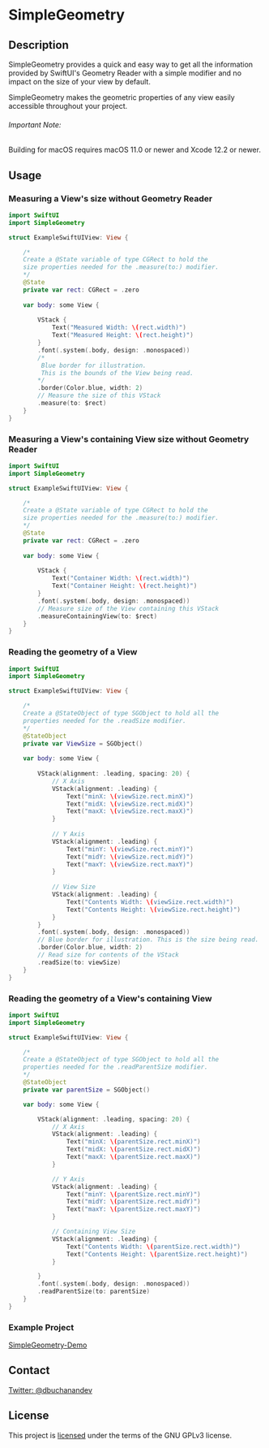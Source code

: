 # SimpleGeometry

## Description
SimpleGeometry provides a quick and easy way to get all the information provided by
SwiftUI's Geometry Reader with a simple modifier and no impact on the size of your view
by default.

SimpleGeometry makes the geometric properties of any view easily accessible throughout
your project.

###### Important Note:
Building for macOS requires macOS 11.0 or newer and Xcode 12.2 or newer.

## Usage
### Measuring a View's size without Geometry Reader
```swift
import SwiftUI
import SimpleGeometry

struct ExampleSwiftUIView: View {

    /*
    Create a @State variable of type CGRect to hold the
    size properties needed for the .measure(to:) modifier.
    */
    @State
    private var rect: CGRect = .zero
    
    var body: some View {
    
        VStack {
            Text("Measured Width: \(rect.width)")
            Text("Measured Height: \(rect.height)")
        }
        .font(.system(.body, design: .monospaced))
        /*
         Blue border for illustration.
         This is the bounds of the View being read.
        */
        .border(Color.blue, width: 2)
        // Measure the size of this VStack
        .measure(to: $rect)
    }
}
```

### Measuring a View's containing View size without Geometry Reader
```swift
import SwiftUI
import SimpleGeometry

struct ExampleSwiftUIView: View {

    /*
    Create a @State variable of type CGRect to hold the
    size properties needed for the .measure(to:) modifier.
    */
    @State
    private var rect: CGRect = .zero
    
    var body: some View {
    
        VStack {
            Text("Container Width: \(rect.width)")
            Text("Container Height: \(rect.height)")
        }
        .font(.system(.body, design: .monospaced))
        // Measure size of the View containing this VStack
        .measureContainingView(to: $rect)
    }
}
```

### Reading the geometry of a View
```swift
import SwiftUI
import SimpleGeometry

struct ExampleSwiftUIView: View {

    /*
    Create a @StateObject of type SGObject to hold all the
    properties needed for the .readSize modifier.
    */
    @StateObject
    private var ViewSize = SGObject()
    
    var body: some View {
    
        VStack(alignment: .leading, spacing: 20) {
            // X Axis
            VStack(alignment: .leading) {
                Text("minX: \(viewSize.rect.minX)")
                Text("midX: \(viewSize.rect.midX)")
                Text("maxX: \(viewSize.rect.maxX)")
            }
            
            // Y Axis
            VStack(alignment: .leading) {
                Text("minY: \(viewSize.rect.minY)")
                Text("midY: \(viewSize.rect.midY)")
                Text("maxY: \(viewSize.rect.maxY)")
            }
            
            // View Size
            VStack(alignment: .leading) {
                Text("Contents Width: \(viewSize.rect.width)")
                Text("Contents Height: \(viewSize.rect.height)")
            }
        }
        .font(.system(.body, design: .monospaced))
        // Blue border for illustration. This is the size being read.
        .border(Color.blue, width: 2)
        // Read size for contents of the VStack
        .readSize(to: viewSize)
    }
}
```

### Reading the geometry of a View's containing View
```swift
import SwiftUI
import SimpleGeometry

struct ExampleSwiftUIView: View {

    /*
    Create a @StateObject of type SGObject to hold all the
    properties needed for the .readParentSize modifier.
    */
    @StateObject
    private var parentSize = SGObject()

    var body: some View {

        VStack(alignment: .leading, spacing: 20) {
            // X Axis
            VStack(alignment: .leading) {
                Text("minX: \(parentSize.rect.minX)")
                Text("midX: \(parentSize.rect.midX)")
                Text("maxX: \(parentSize.rect.maxX)")
            }

            // Y Axis
            VStack(alignment: .leading) {
                Text("minY: \(parentSize.rect.minY)")
                Text("midY: \(parentSize.rect.midY)")
                Text("maxY: \(parentSize.rect.maxY)")
            }

            // Containing View Size
            VStack(alignment: .leading) {
                Text("Contents Width: \(parentSize.rect.width)")
                Text("Contents Height: \(parentSize.rect.height)")
            }

        }
        .font(.system(.body, design: .monospaced))
        .readParentSize(to: parentSize)
    }
}
```

### Example Project
[SimpleGeometry-Demo](https://github.com/donavoncade/SimpleGeometry-Demo)

## Contact
[Twitter: @dbuchanandev](https://twitter.com/dbuchanandev)

## License
This project is [licensed](License.txt) under the terms of the GNU GPLv3 license.
